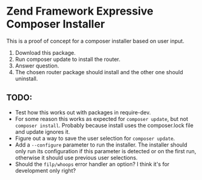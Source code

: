 # Zend Framework Expressive Composer Installer

This is a proof of concept for a composer installer based on user input.

1. Download this package.
2. Run composer update to install the router.
3. Answer question.
4. The chosen router package should install and the other one should uninstall.

## TODO:
- Test how this works out with packages in require-dev.
- For some reason this works as expected for ``composer update``, but not ``composer install``. Probably because install uses the composer.lock file and update ignores it.
- Figure out a way to save the user selection for ``composer update``.
- Add a ``--configure`` parameter to run the installer. The installer should only run its configuration if this parameter is detected or on the first run, otherwise it should use previous user selections.
- Should the ``filp/whoops`` error handler an option? I think it's for development only right?  
